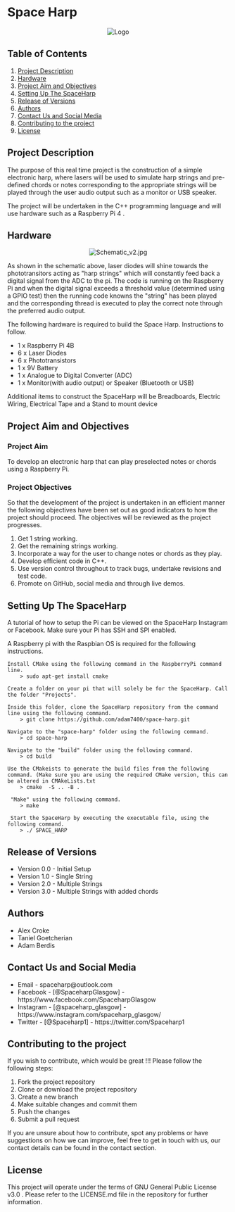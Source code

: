 



# Space Harp

<div align="center">
<img src="https://github.com/adam7400/space-harp/blob/main/Images/logo.png" alt="Logo" >
</div>

## Table of Contents 

  <ol>
	<li> 
		<a href="## Project Description ">Project Description </a>   
	</li>
	<li> 
		<a href="## Hardware ">Hardware </a>   
	</li>
	<li>
		<a href="## Project Aim and Objectives ">Project Aim and Objectives </a> 
	</li>
	<li> 
		<a href="## Setting Up The SpaceHarp  "> Setting Up The SpaceHarp  </a>   
	</li>
	<li> 
		<a href="## Release of Versions "> Release of Versions </a>   
	</li>
	<li> 
		<a href="## Authors  ">Authors </a>   
	</li>
	<li> 
		<a href="## Contact Us and Social Media ">Contact Us and Social Media </a>   
	</li>
	<li> 
		<a href="## Contributing to the project ">Contributing to the project </a>  
	</li>
	<li> 
		<a href="## License ">License </a>   
	</li>
  </ol>

## Project Description 

<p>The purpose of this real time project is the construction of a simple electronic harp, where lasers will be used to simulate harp strings and pre-defined chords or notes corresponding to the appropriate strings will be played through the user audio output such as a monitor or USB speaker. </p>

<p> The project will be undertaken in the C++ programming language and will use hardware such as a Raspberry Pi 4 . </p>

## Hardware

<div align="center">
<img src="https://github.com/adam7400/space-harp/blob/main/Images/Schematic_v2.jpg" alt="Schematic_v2.jpg" >
</div>

<p> As shown in the schematic above, laser diodes will shine towards the phototransitors acting as "harp strings" which will constantly feed back a digital signal from the ADC to the pi. The code is running on the Raspberry Pi and when the digital signal exceeds a threshold value (determined using a GPIO test) then the running code knowns the "string" has been played and the corresponding thread is executed to play the correct note through the preferred audio output.</p>

<p>The following hardware is required to build the Space Harp. Instructions to follow. </p> 

<ul>
<li> 1 x Raspberry Pi 4B </li>
<li> 6 x Laser Diodes </li>
<li> 6 x Phototransistors </li>
<li> 1 x 9V Battery</li>
<li> 1 x Analogue to Digital Converter (ADC) </li>
<li> 1 x Monitor(with audio output) or Speaker (Bluetooth or USB) </li>
</ul>

<p> Additional items to construct the SpaceHarp will be Breadboards, Electric Wiring, Electrical Tape and a Stand to mount device <p>

## Project Aim and Objectives

### Project Aim
To develop an electronic harp that can play preselected notes or chords using a Raspberry Pi.

### Project Objectives

So that the development of the project is undertaken in an efficient manner the following objectives have been set out as good indicators to how the project should proceed. The objectives will be reviewed as the project progresses. 

<ol>
<li>Get 1 string working. </li>
<li>Get the remaining strings working. </li>
<li>Incorporate a way for the user to change notes or chords as they play. </li>
<li>Develop efficient code in C++. </li>
<li>Use version control throughout to track bugs, undertake revisions and test code. </li>
<li>Promote on GitHub, social media and through live demos. </li>
</ol>
 

## Setting Up The SpaceHarp

A tutorial of how to setup the Pi can be viewed on the SpaceHarp Instagram or Facebook. Make sure your Pi has SSH and SPI enabled.

<p> A Raspberry pi with the Raspbian OS is required for the following instructions. </p>	
	
	Install CMake using the following command in the RaspberryPi command line.
		> sudo apt-get install cmake

	Create a folder on your pi that will solely be for the SpaceHarp. Call the folder "Projects". 

	Inside this folder, clone the SpaceHarp repository from the command line using the following command. 
		> git clone https://github.com/adam7400/space-harp.git  

	Navigate to the "space-harp" folder using the following command. 
		> cd space-harp

	Navigate to the "build" folder using the following command. 
		> cd build

	Use the CMakeists to generate the build files from the following command. (Make sure you are using the required CMake version, this can be altered in CMAkeLists.txt 
		> cmake  -S .. -B .
		
	 "Make" using the following command. 
		> make

	 Start the SpaceHarp by executing the executable file, using the following command. 
		> ./ SPACE_HARP

## Release of Versions 

<ul>
<li>Version 0.0 - Initial Setup </li>
<li>Version 1.0 - Single String </li>
<li>Version 2.0 - Multiple Strings </li>
<li>Version 3.0 - Multiple Strings with added chords</li>
</ul>




## Authors 

<ul>
<li> Alex Croke </li>
<li> Taniel Goetcherian </li>
<li> Adam Berdis </li>
</ul>



## Contact Us and Social Media

<ul>
<li>Email -  spaceharp@outlook.com </li>
<li>Facebook - [@SpaceharpGlasgow] - https://www.facebook.com/SpaceharpGlasgow </li>
<li>Instagram - [@spaceharp_glasgow] -  https://www.instagram.com/spaceharp_glasgow/</li>
<li>Twitter - [@Spaceharp1] - https://twitter.com/Spaceharp1 </li>
</ul>



## Contributing to the project

If you wish to contribute, which would be great !!! Please follow the following steps:

<ol>
<li>Fork the project repository</li>
<li>Clone or download the project repository </li>
<li>Create a new branch</li>
<li>Make suitable changes and commit them</li>
<li>Push the changes </li>
<li>Submit a pull request</li>
</ol>

If you are unsure about how to contribute, spot any problems or have suggestions on how we can improve, feel free to get in touch with us, our contact details can be found in the contact section. 


## License 

This project will operate under the terms of GNU General Public License v3.0 . Please refer to the LICENSE.md file in the repository for further information.






























































